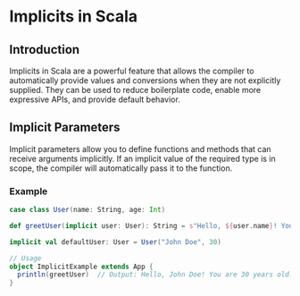 # Implicits in Scala

## Introduction
Implicits in Scala are a powerful feature that allows the compiler to automatically provide values and conversions when they are not explicitly supplied. They can be used to reduce boilerplate code, enable more expressive APIs, and provide default behavior.

## Implicit Parameters
Implicit parameters allow you to define functions and methods that can receive arguments implicitly. If an implicit value of the required type is in scope, the compiler will automatically pass it to the function.

### Example
```scala
case class User(name: String, age: Int)

def greetUser(implicit user: User): String = s"Hello, ${user.name}! You are ${user.age} years old."

implicit val defaultUser: User = User("John Doe", 30)

// Usage
object ImplicitExample extends App {
  println(greetUser)  // Output: Hello, John Doe! You are 30 years old.
}
